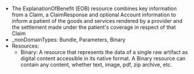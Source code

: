 - The ExplanationOfBenefit (EOB) resource combines key information from a Claim, a ClaimResponse and optional Account information to inform a patient of the goods and services rendered by a provider and the settlement made under the patient's coverage in respect of that Claim
- _nonDomainTypes: Bundle, Parameters, Binary
- Resources:
	- Binary: A resource that represents the data of a single raw artifact as digital content accessible in its native format. A Binary resource can contain any content, whether text, image, pdf, zip archive, etc.